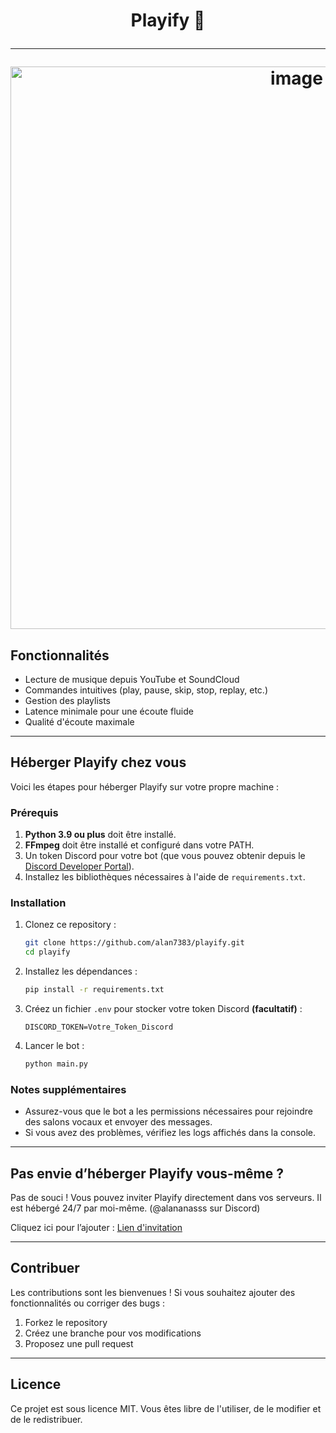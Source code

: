 <h1 align="center">

Playify 🎵

---

<img src="https://github.com/user-attachments/assets/5c1d5fba-3a34-4ffe-bd46-ef68e1175360" alt="image" width="900">

## Fonctionnalités

- Lecture de musique depuis YouTube et SoundCloud
- Commandes intuitives (play, pause, skip, stop, replay, etc.)
- Gestion des playlists
- Latence minimale pour une écoute fluide
- Qualité d'écoute maximale

---

## Héberger Playify chez vous

Voici les étapes pour héberger Playify sur votre propre machine :

### Prérequis

1. **Python 3.9 ou plus** doit être installé.
2. **FFmpeg** doit être installé et configuré dans votre PATH.
3. Un token Discord pour votre bot (que vous pouvez obtenir depuis le [Discord Developer Portal](https://discord.com/developers/applications)).
4. Installez les bibliothèques nécessaires à l'aide de `requirements.txt`.

### Installation

1. Clonez ce repository :
   ```bash
   git clone https://github.com/alan7383/playify.git
   cd playify
   ```

2. Installez les dépendances :
   ```bash
   pip install -r requirements.txt
   ```

3. Créez un fichier `.env` pour stocker votre token Discord **(facultatif)** :
   ```env
   DISCORD_TOKEN=Votre_Token_Discord
   ```

5. Lancer le bot :
   ```bash
   python main.py
   ```

### Notes supplémentaires

- Assurez-vous que le bot a les permissions nécessaires pour rejoindre des salons vocaux et envoyer des messages.
- Si vous avez des problèmes, vérifiez les logs affichés dans la console.

---

## Pas envie d’héberger Playify vous-même ?

Pas de souci ! Vous pouvez inviter Playify directement dans vos serveurs. Il est hébergé 24/7 par moi-même. (@alananasss sur Discord)

Cliquez ici pour l’ajouter : [Lien d'invitation](https://discord.com/oauth2/authorize?client_id=1323070239222665267&permissions=8&integration_type=0&scope=bot)

---

## Contribuer

Les contributions sont les bienvenues ! Si vous souhaitez ajouter des fonctionnalités ou corriger des bugs :

1. Forkez le repository
2. Créez une branche pour vos modifications
3. Proposez une pull request

---

## Licence

Ce projet est sous licence MIT. Vous êtes libre de l'utiliser, de le modifier et de le redistribuer.


